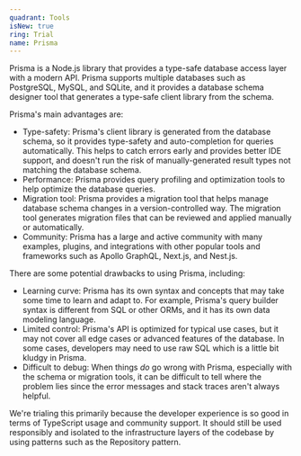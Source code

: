 ```yaml
---
quadrant: Tools
isNew: true
ring: Trial
name: Prisma
---
```


Prisma is a Node.js library that provides a type-safe database access layer with a modern API. Prisma supports multiple databases such as PostgreSQL, MySQL, and SQLite, and it provides a database schema designer tool that generates a type-safe client library from the schema.

Prisma's main advantages are:

- Type-safety: Prisma's client library is generated from the database schema, so it provides type-safety and auto-completion for queries automatically. This helps to catch errors early and provides better IDE support, and doesn't run the risk of manually-generated result types not matching the database schema.
- Performance: Prisma provides query profiling and optimization tools to help optimize the database queries.
- Migration tool: Prisma provides a migration tool that helps manage database schema changes in a version-controlled way. The migration tool generates migration files that can be reviewed and applied manually or automatically.
- Community: Prisma has a large and active community with many examples, plugins, and integrations with other popular tools and frameworks such as Apollo GraphQL, Next.js, and Nest.js.

There are some potential drawbacks to using Prisma, including:

- Learning curve: Prisma has its own syntax and concepts that may take some time to learn and adapt to. For example, Prisma's query builder syntax is different from SQL or other ORMs, and it has its own data modeling language.
- Limited control: Prisma's API is optimized for typical use cases, but it may not cover all edge cases or advanced features of the database. In some cases, developers may need to use raw SQL which is a little bit kludgy in Prisma.
- Difficult to debug: When things _do_ go wrong with Prisma, especially with the schema or migration tools, it can be difficult to tell where the problem lies since the error messages and stack traces aren't always helpful.

We're trialing this primarily because the developer experience is so good in terms of TypeScript usage and community support. It should still be used responsibly and isolated to the infrastructure layers of the codebase by using patterns such as the Repository pattern.
